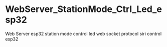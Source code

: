 # WebServer_StationMode_Ctrl_Led_esp32
Web Server esp32 station mode control led web socket protocol siri control esp32
